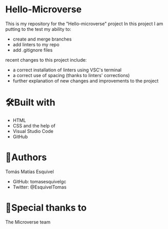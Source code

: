 # Hello-Microverse
This is my repository for the "Hello-microverse" project
In this project I am putting to the test my ability to:
- create and merge branches
- add linters to my repo
- add .gitignore files

recent changes to this project include:
- a correct installation of linters using VSC's terminal
- a correct use of spacing (thanks to linters' corrections)
- further explanation of new changes and improvements to the project

# 🛠Built with
- HTML
- CSS
and the help of
- Visual Studio Code
- GitHub

# 👥Authors
Tomás Matías Esquivel
- GitHub: tomasesquivelgc
- Twitter: @EsquivelTomas


# 🙏Special thanks to
The Microverse team 

